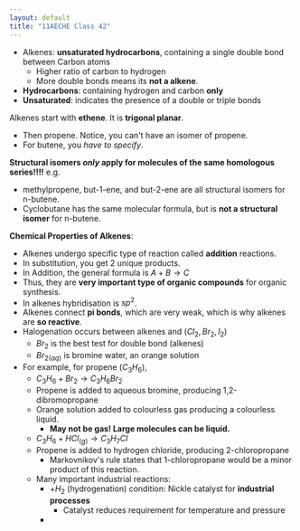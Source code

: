 ```yaml
---
layout: default
title: "11AECHE Class 42"
---
```


- Alkenes: **unsaturated hydrocarbons**, containing a single double bond between Carbon atoms
	- Higher ratio of carbon to hydrogen
	- More double bonds means its **not a alkene**.
- **Hydrocarbons**: containing hydrogen and carbon **only**
- **Unsaturated**: indicates the presence of a double or triple bonds 

Alkenes start with **ethene**. It is **trigonal planar**.
- Then propene. Notice, you can't have an isomer of propene.
- For butene, you *have to specify*.

**Structural isomers *only* apply for molecules of the same homologous series!!!!**
e.g.
- methylpropene, but-1-ene, and but-2-ene are all structural isomers for n-butene.
- Cyclobutane has the same molecular formula, but is **not a structural isomer** for n-butene.

**Chemical Properties of Alkenes**:
- Alkenes undergo specific type of reaction called **addition** reactions.
- In substitution, you get 2 unique products. 
- In Addition, the general formula is $A + B \rightarrow C$
- Thus, they are **very important type of organic compounds** for organic synthesis.
- In alkenes hybridisation is $sp^2$.
- Alkenes connect **pi bonds**, which are very weak, which is why alkenes are **so reactive**.
- Halogenation occurs between alkenes and ($Cl_2,Br_2,I_2$)
	- $Br_2$ is the best test for double bond (alkenes)
	- $Br_{2(aq)}$ is bromine water, an orange solution
- For example, for propene ($C_3H_6$),
	- $C_3H_{6}+ Br_{2}\rightarrow C_3H_6Br_2$
	- Propene is added to aqueous bromine, producing 1,2-dibromopropane
	- Orange solution added to colourless gas producing a colourless liquid.
		- **May not be gas! Large molecules can be liquid.**
	- $C_3H_{6}+ HCl_{(g)} \rightarrow C_3H_7Cl$
	- Propene is added to hydrogen chloride, producing 2-chloropropane
		- Markovnikov's rule states that 1-chloropropane would be a minor product of this reaction.
	- Many important industrial reactions:
		- $+H_2$ (hydrogenation) condition: Nickle catalyst for **industrial processes**
			- Catalyst reduces requirement for temperature and pressure
		- 

